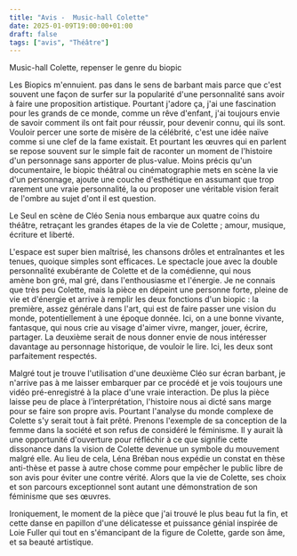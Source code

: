 ```yaml
---
title: "Avis -  Music-hall Colette"
date: 2025-01-09T19:00:00+01:00
draft: false
tags: ["avis", "Théâtre"]
---
```


Music-hall Colette, repenser le genre du biopic

Les Biopics m'ennuient. pas dans le sens de barbant mais parce que c'est souvent une façon de surfer sur la popularité d'une personnalité sans avoir à faire une proposition artistique. Pourtant j'adore ça, j'ai une fascination pour les grands de ce monde, comme un rêve d'enfant, j'ai toujours envie de savoir comment ils ont fait pour réussir, pour devenir connu, qui ils sont. Vouloir percer une sorte de misère de la célébrité, c'est une idée naïve comme si une clef de la fame existait. Et pourtant les œuvres qui en parlent se repose souvent sur le simple fait de raconter un moment de l'histoire d'un personnage sans apporter de plus-value. Moins précis qu'un documentaire, le biopic théâtral ou cinématographie mets en scène la vie d'un personnage, ajoute une couche d'esthétique en assumant que trop rarement une vraie personnalité, la ou proposer une véritable vision ferait de l'ombre au sujet d'ont il est question.

Le Seul en scène de Cléo Senia nous embarque aux quatre coins du théâtre, retraçant les grandes étapes de la vie de Colette ; amour, musique, écriture et liberté.

L'espace est super bien maîtrisé, les chansons drôles et entraînantes et les tenues, quoique simples sont efficaces. Le spectacle joue avec la double personnalité exubérante de Colette et de la comédienne, qui nous amène bon gré, mal gré, dans l'enthousiasme et l'énergie. Je ne connais que très peu Colette, mais la pièce en dépeint une personne forte, pleine de vie et d'énergie et arrive à remplir les deux fonctions d'un biopic : la première, assez générale dans l'art, qui est de faire passer une vision du monde, potentiellement à une époque donnée. Ici, on a une bonne vivante, fantasque, qui nous crie au visage d'aimer vivre, manger, jouer, écrire, partager. La deuxième serait de nous donner envie de nous intéresser davantage au personnage historique, de vouloir le lire. Ici, les deux sont parfaitement respectés.

Malgré tout je trouve l'utilisation d'une deuxième Cléo sur écran barbant, je n'arrive pas à me laisser embarquer par ce procédé et je vois toujours une vidéo pré-enregistré à la place d'une vraie interaction. De plus la pièce laisse peu de place à l’interprétation, l'histoire nous ai dicté sans marge pour se faire son propre avis. Pourtant l'analyse du monde complexe de Colette s'y serait tout à fait prêté. Prenons l'exemple de sa conception de la femme dans la société et son refus de considéré le féminisme. Il y aurait là une opportunité d'ouverture pour réfléchir à ce que signifie cette dissonance dans la vision de Colette devenue un symbole du mouvement malgré elle. Au lieu de cela, Léna Bréban nous expédie un constat en thèse anti-thèse et passe à autre chose comme pour empêcher le public libre de son avis pour éviter une contre vérité. Alors que la vie de Colette, ses choix et son parcours exceptionnel sont autant une démonstration de son féminisme que ses œuvres.

Ironiquement, le moment de la pièce que j'ai trouvé le plus beau fut la fin, et cette danse en papillon d'une délicatesse et puissance génial inspirée de Loie Fuller qui tout en s'émancipant de la figure de Colette, garde son âme, et sa beauté artistique.
